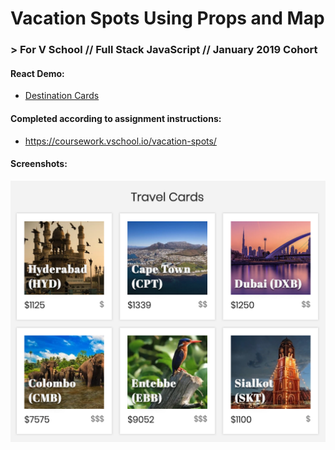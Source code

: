 # Vacation Spots Using Props and Map
### > For V School // Full Stack JavaScript // January 2019 Cohort

#### React Demo:
- <a href="https://yw-react-vacation-spots.surge.sh" target="_blank">Destination Cards</a>

#### Completed according to assignment instructions: 
- https://coursework.vschool.io/vacation-spots/

#### Screenshots:
<a href="https://yw-react-vacation-spots.surge.sh" target="_blank"><img src="screenshot.png"></a>

